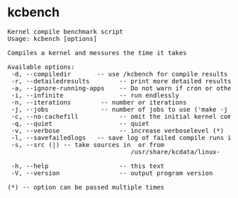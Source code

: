 kcbench
=======

<pre>
Kernel compile benchmark script
Usage: kcbench [options]

Compiles a kernel and messures the time it takes

Available options:
 -d, --compiledir <path>      -- use <path>/kcbench for compile results (O=)
 -r, --detailedresults        -- print more detailed results
 -a, --ignore-running-apps    -- Do not warn if cron or other daemons run
 -i, --infinite               -- run endlessly
 -n, --iterations <int>       -- number or iterations
 -j, --jobs <int>             -- number of jobs to use ('make -j #') (*)
 -c, --no-cachefill           -- omit the initial kernel compile to fill caches
 -q, --quiet                  -- quiet
 -v, --verbose                -- increase verboselevel (*)
 -l, --savefailedlogs <path>  -- save log of failed compile runs in <path>
 -s, --src (<path>|<version>) -- take sources in <path> or from
                                 /usr/share/kcdata/linux-<version>

 -h, --help                   -- this text
 -V, --version                -- output program version

(*) -- option can be passed multiple times
</pre>
